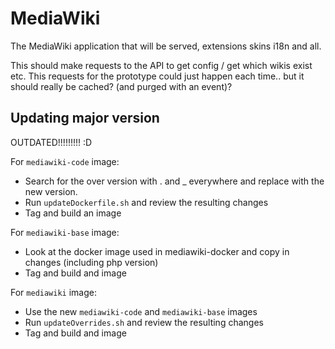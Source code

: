 # MediaWiki

The MediaWiki application that will be served, extensions skins i18n and all.

This should make requests to the API to get config / get which wikis exist etc.
This requests for the prototype could just happen each time.. but it should really be cached? (and purged with an event)?

## Updating major version

OUTDATED!!!!!!!!! :D

For `mediawiki-code` image:

- Search for the over version with . and _ everywhere and replace with the new version.
- Run `updateDockerfile.sh` and review the resulting changes
- Tag and build an image

For `mediawiki-base` image:

- Look at the docker image used in mediawiki-docker and copy in changes (including php version)
- Tag and build and image

For `mediawiki` image:

- Use the new `mediawiki-code` and `mediawiki-base` images
- Run `updateOverrides.sh` and review the resulting changes
- Tag and build and image
